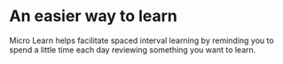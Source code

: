 # An easier way to learn
Micro Learn helps facilitate spaced interval learning by reminding you to spend a little time each day reviewing something you want to learn.
